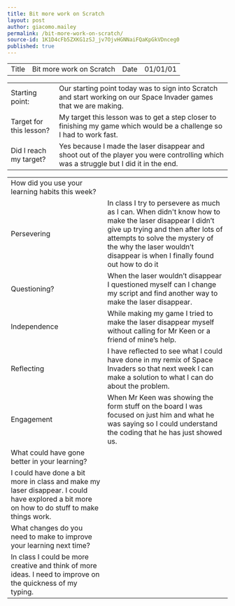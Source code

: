 ```yaml
---
title: Bit more work on Scratch
layout: post
author: giacomo.mailey
permalink: /bit-more-work-on-scratch/
source-id: 1K1D4cFb5ZXKG1zSJ_jv7OjvHGNNaiFQaKpGkVDnceg0
published: true
---
```

<table>
  <tr>
    <td>Title</td>
    <td>Bit more work on Scratch</td>
    <td>Date</td>
    <td>01/01/01</td>
  </tr>
</table>


<table>
  <tr>
    <td>Starting point:</td>
    <td>Our starting point today was to sign into Scratch and start working on our Space Invader games that we are making.</td>
  </tr>
  <tr>
    <td>Target for this lesson?</td>
    <td>My target this lesson was to get a step closer to finishing my game which would be a challenge so I had to work fast.</td>
  </tr>
  <tr>
    <td>Did I reach my target? </td>
    <td>Yes because I made the laser disappear and shoot out of the player you were controlling which was a struggle but I did it in the end.</td>
  </tr>
</table>


<table>
  <tr>
    <td>How did you use your learning habits this week?</td>
    <td></td>
  </tr>
  <tr>
    <td>Persevering</td>
    <td>In class I try to persevere as much as I can. When didn't know how to make the laser disappear I didn’t give up trying and then after lots of attempts to solve the mystery of the why the laser wouldn’t disappear is when I finally found out how to do it </td>
  </tr>
  <tr>
    <td>Questioning?</td>
    <td>When the laser wouldn’t disappear I questioned myself can I change my script and find another way to make the laser disappear.</td>
  </tr>
  <tr>
    <td>Independence</td>
    <td>While making my game I tried to make the laser disappear myself without calling for Mr Keen or a friend of mine’s help.</td>
  </tr>
  <tr>
    <td>Reflecting</td>
    <td>I have reflected to see what I could have done in my remix of Space Invaders so that next week I can make a solution to what I can do about the problem.</td>
  </tr>
  <tr>
    <td>Engagement</td>
    <td>When Mr Keen was showing the form stuff on the board I was focused on just him and what he was saying so I could understand the coding that he has just showed us.</td>
  </tr>
  <tr>
    <td>What could have gone better in your learning?</td>
    <td></td>
  </tr>
  <tr>
    <td>I could have done a bit more in class and make my laser disappear. I could have explored a bit more on how to do stuff to make things work.</td>
    <td></td>
  </tr>
  <tr>
    <td>What changes do you need to make to improve your learning next time?</td>
    <td></td>
  </tr>
  <tr>
    <td>In class I could be more creative and think of more ideas. I need to improve on the quickness of my typing.</td>
    <td></td>
  </tr>
</table>


